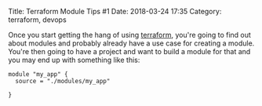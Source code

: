 Title: Terraform Module Tips #1
Date: 2018-03-24 17:35
Category: terraform, devops

Once you start getting the hang of using [terraform](https://terraform.io),
you're going to find out about modules and probably already have a use case for
creating a module.  You're then going to have a project and want to build a
module for that and you may end up with something like this:

```hcl
module "my_app" {
  source = "./modules/my_app"

}

```

